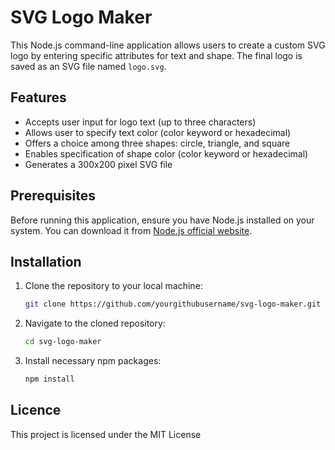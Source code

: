 # SVG Logo Maker

This Node.js command-line application allows users to create a custom SVG logo by entering specific attributes for text and shape. The final logo is saved as an SVG file named `logo.svg`.

## Features

- Accepts user input for logo text (up to three characters)
- Allows user to specify text color (color keyword or hexadecimal)
- Offers a choice among three shapes: circle, triangle, and square
- Enables specification of shape color (color keyword or hexadecimal)
- Generates a 300x200 pixel SVG file

## Prerequisites

Before running this application, ensure you have Node.js installed on your system. You can download it from [Node.js official website](https://nodejs.org/).

## Installation

1. Clone the repository to your local machine:
   ```bash
   git clone https://github.com/yourgithubusername/svg-logo-maker.git

2. Navigate to the cloned repository:
    ```bash
    cd svg-logo-maker

3. Install necessary npm packages:
    ```bash
    npm install

## Licence
This project is licensed under the MIT License


